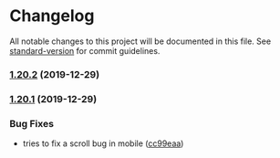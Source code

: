 # Changelog

All notable changes to this project will be documented in this file. See [standard-version](https://github.com/conventional-changelog/standard-version) for commit guidelines.

### [1.20.2](https://github.com/amir20/dozzle/compare/v1.20.1...v1.20.2) (2019-12-29)

### [1.20.1](https://github.com/amir20/dozzle/compare/v1.20.0...v1.20.1) (2019-12-29)


### Bug Fixes

* tries to fix a scroll bug in mobile ([cc99eaa](https://github.com/amir20/dozzle/commit/cc99eaa819f1ca6fbb95d4e9da10ecc781d2fe01))
